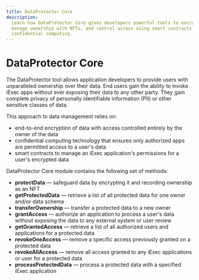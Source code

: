 ```yaml
---
title: DataProtector Core
description:
  Learn how DataProtector Core gives developers powerful tools to encrypt data,
  manage ownership with NFTs, and control access using smart contracts and
  confidential computing.
---
```


# DataProtector Core

The DataProtector tool allows application developers to provide users with
unparalleled ownership over their data. End users gain the ability to invoke
iExec apps without ever exposing their data to any other party. They gain
complete privacy of personally identifiable information (PII) or other sensitive
classes of data.

This approach to data management relies on:

- end-to-end encryption of data with access controlled entirely by the owner of
  the data
- confidential computing technology that ensures only authorized apps are
  permitted access to a user's data
- smart contracts to manage an iExec application's permissions for a user's
  encrypted data

DataProtector Core module contains the following set of methods:

- **protectData** — safeguard data by encrypting it and recording ownership as
  an NFT
- **getProtectedData** — retrieve a list of all protected data for one owner
  and/or data schema
- **transferOwnership** — transfer a protected data to a new owner
- **grantAccess** — authorize an application to process a user's data without
  exposing the data to any external system or user review
- **getGrantedAccess** — retrieve a list of all authorized users and
  applications for a protected data
- **revokeOneAccess** — remove a specific access previously granted on a
  protected data
- **revokeAllAccess** — remove all access granted to any iExec applications or
  user for a protected data
- **processProtectedData** — process a protected data with a specified iExec
  application
